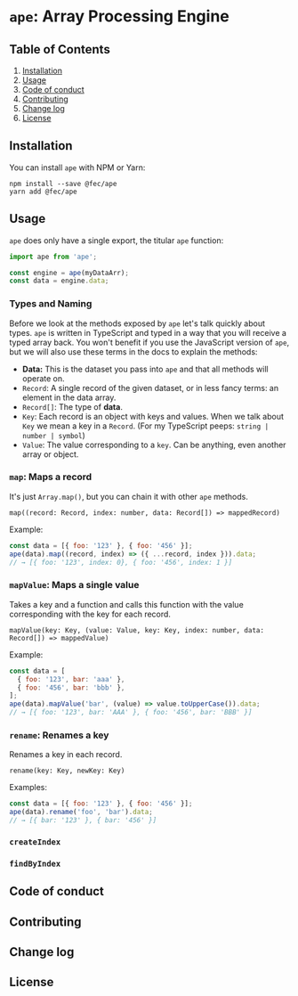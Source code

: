 # `ape`: Array Processing Engine

## Table of Contents

1. [Installation](#installation)
2. [Usage](#usage)
3. [Code of conduct](#code-of-conduct)
4. [Contributing](#contributing)
5. [Change log](#change-log)
6. [License](#license)

## Installation

You can install `ape` with NPM or Yarn:

```shell
npm install --save @fec/ape
yarn add @fec/ape
```

## Usage

`ape` does only have a single export, the titular `ape` function:

```javascript
import ape from 'ape';

const engine = ape(myDataArr);
const data = engine.data;
```

### Types and Naming

Before we look at the methods exposed by `ape` let's talk quickly about types. `ape` is written in TypeScript and typed in a way that you will receive a typed array back. You won't benefit if you use the JavaScript version of `ape`, but we will also use these terms in the docs to explain the methods:

- **Data:** This is the dataset you pass into `ape` and that all methods will operate on.
- `Record`: A single record of the given dataset, or in less fancy terms: an element in the data array.
- `Record[]`: The type of **data**.
- `Key`: Each record is an object with keys and values. When we talk about `Key` we mean a key in a `Record`. (For my TypeScript peeps: `string | number | symbol`)
- `Value`: The value corresponding to a `key`. Can be anything, even another array or object.

### `map`: Maps a record

It's just `Array.map()`, but you can chain it with other `ape` methods.

`map((record: Record, index: number, data: Record[]) => mappedRecord)`

Example:

```javascript
const data = [{ foo: '123' }, { foo: '456' }];
ape(data).map((record, index) => ({ ...record, index })).data;
// → [{ foo: '123', index: 0}, { foo: '456', index: 1 }]
```

### `mapValue`: Maps a single value

Takes a key and a function and calls this function with the value corresponding with the key for each record.

`mapValue(key: Key, (value: Value, key: Key, index: number, data: Record[]) => mappedValue)`

Example:

```javascript
const data = [
  { foo: '123', bar: 'aaa' },
  { foo: '456', bar: 'bbb' },
];
ape(data).mapValue('bar', (value) => value.toUpperCase()).data;
// → [{ foo: '123', bar: 'AAA' }, { foo: '456', bar: 'BBB' }]
```

### `rename`: Renames a key

Renames a key in each record.

`rename(key: Key, newKey: Key)`

Examples:

```javascript
const data = [{ foo: '123' }, { foo: '456' }];
ape(data).rename('foo', 'bar').data;
// → [{ bar: '123' }, { bar: '456' }]
```

### `createIndex`

### `findByIndex`

## Code of conduct

## Contributing

## Change log

## License

